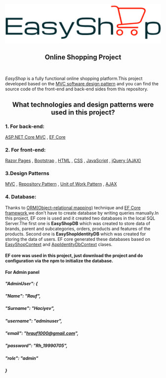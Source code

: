 <p align="center">
  <img src="forReadME/logo.png">
</p>

<h2 align="center">Online Shopping Project</h2>
<br/>

*EasyShop* is a fully functional online shopping platform.This project developed based on the [MVC software design pattern](https://en.wikipedia.org/wiki/Model%E2%80%93view%E2%80%93controller) and you can find the source code of the front-end and back-end sides from this repository.

<h2 align="center">What technologies and design patterns were used in this project?</h2>

### 1. For back-end:
[ASP.NET Core MVC](https://docs.microsoft.com/en-us/aspnet/core/tutorials/first-mvc-app/start-mvc?view=aspnetcore-5.0&tabs=visual-studio)
, [EF Core](https://docs.microsoft.com/en-us/ef/core/)

### 2. For front-end:
[Razor Pages](https://docs.microsoft.com/en-us/aspnet/core/razor-pages/?view=aspnetcore-5.0&tabs=visual-studio)
, [Bootstrap](https://getbootstrap.com/docs/4.5/getting-started/introduction/)
, [HTML](https://en.wikipedia.org/wiki/Model%E2%80%93view%E2%80%93controller)
, [CSS](https://www.w3schools.com/css/)
, [JavaScript](https://www.w3schools.com/js/DEFAULT.asp)
, [jQuery (AJAX)](https://www.w3schools.com/jquery/jquery_ajax_intro.asp)

### 3.Design Patterns
[MVC](https://en.wikipedia.org/wiki/Model%E2%80%93view%E2%80%93controller)
, [Repository Pattern](https://medium.com/net-core/repository-pattern-implementation-in-asp-net-core-21e01c6664d7)
, [Unit of Work Pattern](https://docs.microsoft.com/en-us/aspnet/mvc/overview/older-versions/getting-started-with-ef-5-using-mvc-4/implementing-the-repository-and-unit-of-work-patterns-in-an-asp-net-mvc-application)
, [AJAX](https://en.wikipedia.org/wiki/Ajax_(programming))

### 4. Database:
Thanks to [ORM(Object–relational mapping)](https://en.wikipedia.org/wiki/Object%E2%80%93relational_mapping) technique and [EF Core framework](https://docs.microsoft.com/en-us/ef/core/),we don't have to create database by writing queries manually.In this project, EF core is used and it created two databases in the local SQL Server.The first one is **EasyShopDB** which was created to store data of brands, parent and subcategories, orders, products and features of the products. Second one is **EasyShopIdentityDB** which was created for storing the data of users. EF core generated these databases based on  [EasyShopContext](https://github.com/raufhacizade/easyshop/blob/master/EasyShop/Repository/Concrete/EntityFramework/EasyShopContext.cs) and [AppIdentityDbContext](https://github.com/raufhacizade/easyshop/blob/master/EasyShop/IdentityEntity/AppIdentityDbContext.cs) clases.


#### EF core was used in this project, just download the project and do configuration via the npm to initialize the database.

#### For Admin panel

##### "AdminUser": {
#####       "Name": "Rauf",
#####       "Surname": "Haciyev",
#####       "username": "adminuser",
#####       "email": "hrauf1000@gmail.com",
#####       "password": "Rh_19990705",
#####       "role": "admin"
#####     }
